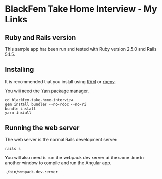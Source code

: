 # BlackFem Take Home Interview - My Links

## Ruby and Rails version
This sample app has been run and tested with Ruby version 2.5.0 and Rails 5.1.5.

## Installing
It is recommended that you install using [RVM](https://rvm.io) or [rbenv](https://github.com/rbenv/rbenv).

You will need the [Yarn package manager](https://yarnpkg.com/en/).

```
cd blackfem-take-home-interview
gem install bundler --no-rdoc --no-ri
bundle install
yarn install
```

## Running the web server
The web server is the normal Rails development server:

`rails s`

You will also need to run the webpack dev server at the same time in another window to compile and run the Angular app.

`./bin/webpack-dev-server`
